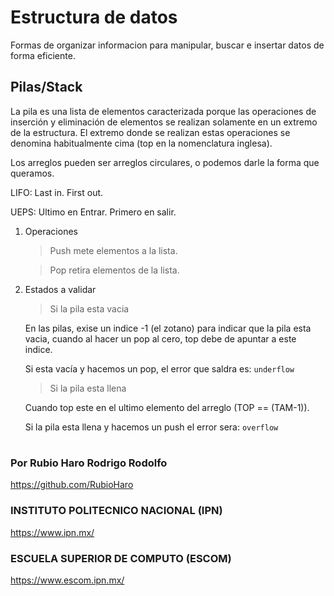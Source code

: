 # Estructura de datos

Formas de organizar informacion para manipular, buscar e insertar datos de forma eficiente.

## Pilas/Stack

La pila es una lista de elementos caracterizada porque las operaciones de inserción y eliminación de elementos se realizan solamente en un extremo de la estructura. El extremo donde se realizan estas operaciones se denomina habitualmente cima (top en la nomenclatura inglesa).

Los arreglos pueden ser arreglos circulares, o podemos darle la forma que queramos.

LIFO: Last in. First out.

UEPS: Ultimo en Entrar. Primero en salir.

1. Operaciones
    >Push mete elementos a la lista.

   <!---->
    >Pop retira elementos de la lista.

2. Estados a validar
    > Si la pila esta vacia

    En las pilas, exise un indice -1 (el zotano) para indicar que la pila esta vacia, cuando al hacer un pop al cero, top debe de apuntar a este indice.

    Si esta vacía y hacemos un pop, el error que saldra es:
    `underflow`

    > Si la pila esta llena

    Cuando top este en el ultimo elemento del arreglo (TOP == (TAM-1)).

    Si la pila esta llena y hacemos un push el error sera:
    `overflow`

# 
### Por Rubio Haro Rodrigo Rodolfo

<https://github.com/RubioHaro>

### INSTITUTO POLITECNICO NACIONAL (IPN)

<https://www.ipn.mx/>

### ESCUELA SUPERIOR DE COMPUTO (ESCOM)

<https://www.escom.ipn.mx/>
